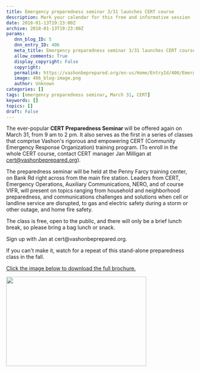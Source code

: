 ```yaml
---
title: Emergency preparedness seminar 3/31 launches CERT course
description: Mark your calendar for this free and informative session
date: 2018-01-13T19:23:00Z
archive: 2018-01-13T19:23:00Z
params:
   dnn_blog_ID: 5
   dnn_entry_ID: 406
   meta_title: Emergency preparedness seminar 3/31 launches CERT course
   allow_comments: True
   display_copyright: False
   copyright: 
   permalink: https://vashonbeprepared.org/en-us/Home/EntryId/406/Emergency-preparedness-seminar-3-31-launches-CERT-course
   image: 406_blog-image.png
   author: Unknown
categories: []
tags: [emergency preparedness seminar, March 31, CERT]
keywords: []
topics: []
draft: False
---
```


The ever-popular <strong>CERT Preparedness Seminar </strong>will be offered again on March 31, from 9 am to 2 pm. It also serves as the first in a series of classes that comprise Vashon's rigorous and empowering CERT (Community Emergency Response Organization) training program. (To enroll in the whole CERT course, contact CERT manager Jan Milligan at cert@vashonbeprepared.org).
<p>The preparedness seminar will be held at the Penny Farcy training center, on Bank Rd right across from the main fire station. Leaders from CERT, Emergency Operations, Auxiliary Communications, NERO, and of course VIFR, will present on topics ranging from household and neighborhood preparedness, and communications challenges and solutions when cell or landline service are disrupted, to gas and electric safety during a storm or other outage, and home fire safety.</p>
<p>
The class is free, open to the public, and there will only be a brief lunch break, so please bring a bag lunch or snack.
</p>
<p>
Sign up with Jan at cert@vashonbeprepared.org.
</p>
<p>
If you can't make it, watch for a repeat of this stand-alone preparedness class in the fall.</p>
<p>
<a href="/Portals/1/Docs/CERT/Documents/CERT_Mar_2018_Course.pdf?ver=2018-01-30-101346-857" target="_blank">Click the image below to download the full brochure.</a></p>
<p>
<a href="/Portals/1/Docs/CERT/Documents/CERT_Mar_2018_Course.pdf?ver=2018-01-30-101346-857" target="_blank"><img alt="" src="/Portals/1/Docs/CERT/Documents/Mar18CERTCourse%20.a.jpg?ver=2018-01-30-101217-523" style="width: 376px; height: 240px;" /></a>
</p>
